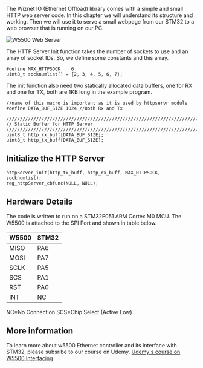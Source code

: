 The Wiznet IO (Ethernet Offload) library comes with a simple and small HTTP web server code. In this chapter we will understand its structure and working. Then we will use it to serve a small webpage from our STM32 to a web browser that is running on our PC.

![W5500 Web Server](https://extremeelectronics.co.in/github/w5500/stm32-w5500-http-server.png)

The HTTP Server Init function takes the number of sockets to use and an array of socket IDs. So, we define some constants and this array.

```
#define MAX_HTTPSOCK	6
uint8_t socknumlist[] = {2, 3, 4, 5, 6, 7};
```

The init function also need two statically allocated data buffers, one for RX and one for TX, both are 1KB long in the example program.

```
//name of this macro is important as it is used by httpservr module
#define DATA_BUF_SIZE 1024 //Both Rx and Tx
```

```
///////////////////////////////////////////////////////////////////////////
// Static Buffer for HTTP Server
///////////////////////////////////////////////////////////////////////////
uint8_t http_rx_buff[DATA_BUF_SIZE];
uint8_t http_tx_buff[DATA_BUF_SIZE];
```

## Initialize the HTTP Server

```
httpServer_init(http_tx_buff, http_rx_buff, MAX_HTTPSOCK, socknumlist);
reg_httpServer_cbfunc(NULL, NULL);
```

## Hardware Details
The code is written to run on a STM32F051 ARM Cortex M0 MCU. The W5500 is attached to the SPI Port and shown in table below.

| W5500    | STM32   |
| -------- | ------- |
| MISO     | PA6     |
| MOSI     | PA7     |
| SCLK     | PA5     |
| SCS      | PA1     |
| RST      | PA0     |
| INT      | NC      |

NC=No Connection
SCS=Chip Select (Active Low)



## More information
To learn more about w5500 Ethernet controller and its interface with STM32, please subsribe to our course on Udemy.
[Udemy's course on W5500 Interfacing](https://www.udemy.com/course/ethernet-on-stm32-using-w5500/)
